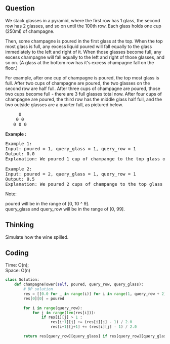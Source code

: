 ## Question
We stack glasses in a pyramid, where the first row has 1 glass, the second row has 2 glasses, and so on until the 100th row.  Each glass holds one cup (250ml) of champagne.

Then, some champagne is poured in the first glass at the top.  When the top most glass is full, any excess liquid poured will fall equally to the glass immediately to the left and right of it.  When those glasses become full, any excess champagne will fall equally to the left and right of those glasses, and so on.  (A glass at the bottom row has it's excess champagne fall on the floor.)

For example, after one cup of champagne is poured, the top most glass is full.  After two cups of champagne are poured, the two glasses on the second row are half full.  After three cups of champagne are poured, those two cups become full - there are 3 full glasses total now.  After four cups of champagne are poured, the third row has the middle glass half full, and the two outside glasses are a quarter full, as pictured below.
<pre>
	 0
    0 0
   0 0 0
</pre>



**Example :**   
<pre>
Example 1:
Input: poured = 1, query_glass = 1, query_row = 1
Output: 0.0
Explanation: We poured 1 cup of champange to the top glass of the tower (which is indexed as (0, 0)). There will be no excess liquid so all the glasses under the top glass will remain empty.

Example 2:
Input: poured = 2, query_glass = 1, query_row = 1
Output: 0.5
Explanation: We poured 2 cups of champange to the top glass of the tower (which is indexed as (0, 0)). There is one cup of excess liquid. The glass indexed as (1, 0) and the glass indexed as (1, 1) will share the excess liquid equally, and each will get half cup of champange.
</pre>

Note:<br>

poured will be in the range of [0, 10 ^ 9].<br>
query_glass and query_row will be in the range of [0, 99].<br>

## Thinking
Simulate how the wine spilled.

## Coding
Time: O(n); </br>
Space: O(n)
```python
class Solution:
    def champagneTower(self, poured, query_row, query_glass):
        # DP solution 
        res = [[0.0 for _ in range(i)] for i in range(1, query_row + 2)]
        res[0][0] = poured
        
        for i in range(query_row):
            for j in range(len(res[i])):
                if res[i][j] > 1 :
                    res[i+1][j] += (res[i][j] - 1) / 2.0
                    res[i+1][j+1] += (res[i][j] - 1) / 2.0
        
        return res[query_row][query_glass] if res[query_row][query_glass] <= 1 else 1



```

